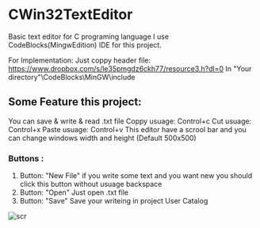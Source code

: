 # CWin32TextEditor
Basic text editor for C programing language
I use CodeBlocks(MingwEdition) IDE for this project.

For Implementation:
Just coppy header file: 
https://www.dropbox.com/s/le35pmgdz6ckh77/resource3.h?dl=0
In "Your directory"\CodeBlocks\MinGW\include

## Some Feature this project: 
You can save & write & read .txt file
Coppy  usuage: Control+c
Cut usuage: Control+x
Paste usuage: Control+v
This editor have a scrool bar and you can change windows width and height (Default 500x500) 

### Buttons : 
1. Button: "New File"  if you write some text and you want new you should click this button without usuage backspace
2. Button: "Open"  Just open .txt file 
3. Button: "Save"  Save your writeing in project
User Catalog

![scr](https://user-images.githubusercontent.com/24591571/27908612-6a4d63f8-6255-11e7-88d9-485a73248ca2.PNG)


